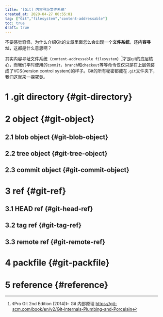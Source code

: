 ```yaml
---
title: '[Git] 内容寻址文件系统'
created_at: 2020-04-27 00:55:01
tag: ["Git","filesystem","content-addressable"]
toc: true
draft: true
---
```


不要感觉奇怪，为什么介绍Git的文章里面怎么会出现一个**文件系统**，还**内容寻址**，这都是什么意思啊？

其实内容寻址文件系统（`content-addressable filesystem`）[^git-internal]才是git的底层核心，而我们平时使用的`commit`，`branch`和`checkout`等等命令仅仅只是在上层包装成了VCS(version control system)的样子。Git的所有秘密都藏在`.git`文件夹下，我们这就来一探究竟。

# 1 .git directory {#git-directory}

# 2 object {#git-object}

## 2.1 blob object {#git-blob-object}
## 2.2 tree object {#git-tree-object}
## 2.3 commit object {#git-commit-object}

# 3 ref {#git-ref}

## 3.1 HEAD ref {#git-head-ref}
## 3.2 tag ref {#git-tag-ref}
## 3.3 remote ref {#git-remote-ref}

# 4 packfile {#git-packfile}

# 5 reference {#reference}

[^git-internal]:《Pro Git 2nd Edition (2014)》- Git 内部原理 <https://git-scm.com/book/en/v2/Git-Internals-Plumbing-and-Porcelain>